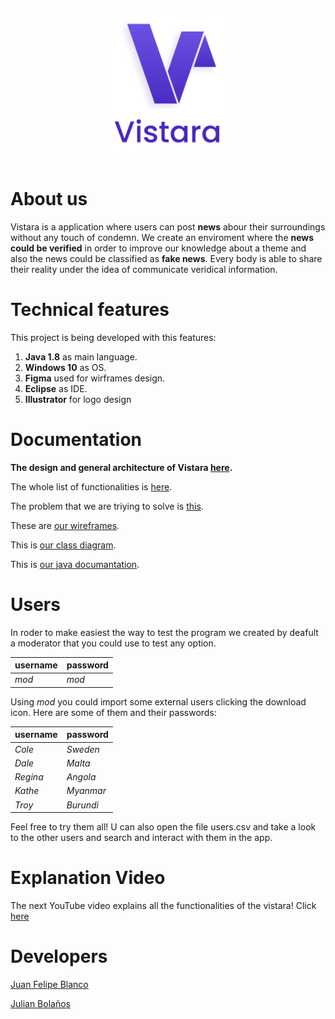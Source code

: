 <h1>
    <br>
    <p align="center">
        <img src="imgs/vistara-logo.png" alt="Vistara" width="200">
        <br>
    </p>
</h1>

# **About us**
Vistara is a application where users can post **news** abour their surroundings without any touch of condemn. We create an enviroment where the **news could be verified** in order to improve our knowledge about a theme and also the news could be classified as **fake news**. Every body is able to share their reality under the idea of communicate veridical information.

# **Technical features**
This project is being developed with this features:
1. **Java 1.8** as main language.
2. **Windows 10** as OS.
3. **Figma** used for wirframes design.
4. **Eclipse** as IDE.
5. **Illustrator** for logo design

# **Documentation**
**The design and general architecture of Vistara [here](https://github.com/julian-b24/vistara-news-app/blob/master/docs/Blanco-Bola%C3%B1os.pdf).**

The whole list of functionalities is [here](https://github.com/julian-b24/vistara-news-app/blob/master/docs/Requerimientos%20Funcionales.pdf).

The problem that we are triying to solve is [this](https://github.com/julian-b24/vistara-news-app/blob/master/docs/Enunciado.pdf).

These are [our wireframes](https://github.com/julian-b24/vistara-news-app/raw/master/docs/Wireframes.pdf).

This is [our class diagram](https://github.com/julian-b24/vistara-news-app/blob/master/docs/Class%20Diagram.pdf).

This is [our java documantation](https://github.com/julian-b24/vistara-news-app/tree/master/docs/api).

# Users
In roder to make easiest the way to test the program we created by deafult a moderator that you could use to test any option.

| username | password |
| -------- | -------- |
| *mod*  | *mod*    |

Using *mod* you could import some external users clicking the download icon. Here are some of them and their passwords:

| username | password |
| -------- | -------- |
| *Cole*  | *Sweden*  |
| *Dale*  | *Malta*   |
| *Regina*  | *Angola*|
| *Kathe*  | *Myanmar*|
| *Troy*  | *Burundi* |

Feel free to try them all! U can also open the file users.csv and take a look to the other users and search and interact with them in the app.
# Explanation Video
The next YouTube video explains all the functionalities of the vistara! Click [here](https://youtu.be/9CcR4PJWGTc)
# **Developers**
[Juan Felipe Blanco](https://github.com/JuanFeBlancoT)

[Julian Bolaños](https://github.com/julian-b24)

